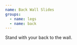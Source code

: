 ```yaml
---
name: Back Wall Slides
groups:
  - name: legs
  - name: back
---
```


Stand with your back to the wall.
